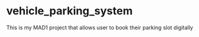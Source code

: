 # vehicle_parking_system
This is my MAD1 project that allows user to book their parking slot digitally
